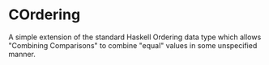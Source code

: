 # COrdering
A simple extension of the standard Haskell Ordering data type which allows "Combining Comparisons" to combine "equal" values in some unspecified manner.
